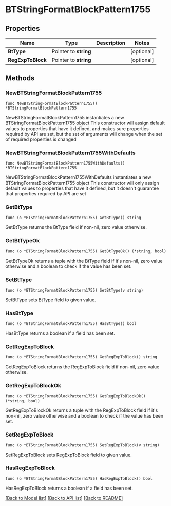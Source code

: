 # BTStringFormatBlockPattern1755

## Properties

Name | Type | Description | Notes
------------ | ------------- | ------------- | -------------
**BtType** | Pointer to **string** |  | [optional] 
**RegExpToBlock** | Pointer to **string** |  | [optional] 

## Methods

### NewBTStringFormatBlockPattern1755

`func NewBTStringFormatBlockPattern1755() *BTStringFormatBlockPattern1755`

NewBTStringFormatBlockPattern1755 instantiates a new BTStringFormatBlockPattern1755 object
This constructor will assign default values to properties that have it defined,
and makes sure properties required by API are set, but the set of arguments
will change when the set of required properties is changed

### NewBTStringFormatBlockPattern1755WithDefaults

`func NewBTStringFormatBlockPattern1755WithDefaults() *BTStringFormatBlockPattern1755`

NewBTStringFormatBlockPattern1755WithDefaults instantiates a new BTStringFormatBlockPattern1755 object
This constructor will only assign default values to properties that have it defined,
but it doesn't guarantee that properties required by API are set

### GetBtType

`func (o *BTStringFormatBlockPattern1755) GetBtType() string`

GetBtType returns the BtType field if non-nil, zero value otherwise.

### GetBtTypeOk

`func (o *BTStringFormatBlockPattern1755) GetBtTypeOk() (*string, bool)`

GetBtTypeOk returns a tuple with the BtType field if it's non-nil, zero value otherwise
and a boolean to check if the value has been set.

### SetBtType

`func (o *BTStringFormatBlockPattern1755) SetBtType(v string)`

SetBtType sets BtType field to given value.

### HasBtType

`func (o *BTStringFormatBlockPattern1755) HasBtType() bool`

HasBtType returns a boolean if a field has been set.

### GetRegExpToBlock

`func (o *BTStringFormatBlockPattern1755) GetRegExpToBlock() string`

GetRegExpToBlock returns the RegExpToBlock field if non-nil, zero value otherwise.

### GetRegExpToBlockOk

`func (o *BTStringFormatBlockPattern1755) GetRegExpToBlockOk() (*string, bool)`

GetRegExpToBlockOk returns a tuple with the RegExpToBlock field if it's non-nil, zero value otherwise
and a boolean to check if the value has been set.

### SetRegExpToBlock

`func (o *BTStringFormatBlockPattern1755) SetRegExpToBlock(v string)`

SetRegExpToBlock sets RegExpToBlock field to given value.

### HasRegExpToBlock

`func (o *BTStringFormatBlockPattern1755) HasRegExpToBlock() bool`

HasRegExpToBlock returns a boolean if a field has been set.


[[Back to Model list]](../README.md#documentation-for-models) [[Back to API list]](../README.md#documentation-for-api-endpoints) [[Back to README]](../README.md)


